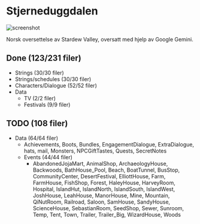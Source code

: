 # Stjerneduggdalen

![screenshot](Gemini_Generated_Stjerneduggdalen_logo.png)

Norsk oversettelse av Stardew Valley, oversatt med hjelp av Google Gemini.

## Done (123/231 filer)
- Strings (30/30 filer)
- Strings/schedules (30/30 filer)
- Characters/Dialogue (52/52 filer)
- Data 
  - TV (2/2 filer)
  - Festivals (9/9 filer)

## TODO (108 filer)
- Data (64/64 filer)
  - Achievements, Boots, Bundles, EngagementDialogue, ExtraDialogue, hats, mail, Monsters, NPCGiftTastes, Quests, SecretNotes
  - Events (44/44 filer)
    - AbandonedJojaMart, AnimalShop, ArchaeologyHouse, Backwoods, BathHouse_Pool, Beach, BoatTunnel, BusStop, CommunityCenter, DesertFestival, ElliottHouse, Farm, FarmHouse, FishShop, Forest, HaleyHouse, HarveyRoom, Hospital, IslandHut, IslandNorth, IslandSouth, IslandWest, JoshHouse, LeahHouse, ManorHouse, Mine, Mountain, QiNutRoom, Railroad, Saloon, SamHouse, SandyHouse, ScienceHouse, SebastianRoom, SeedShop, Sewer, Sunroom, Temp, Tent, Town, Trailer, Trailer_Big, WizardHouse, Woods
  